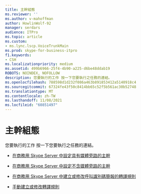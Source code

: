 ```yaml
---
title: 主幹組態
ms.reviewer: ''
ms.author: v-mahoffman
author: HowlinWolf-92
manager: serdars
audience: ITPro
ms.topic: article
ms.custom:
- ms.lync.lscp.VoiceTrunkMain
ms.prod: skype-for-business-itpro
f1.keywords:
- CSH
ms.localizationpriority: medium
ms.assetid: 499b6966-25f4-4b90-a225-d6be48ddab19
ROBOTS: NOINDEX, NOFOLLOW
description: 您要執行的工作 按一下您要執行之任務的連結。
ms.openlocfilehash: 788598d1d232f086a463b891853412a5140918c4
ms.sourcegitcommit: 67324fe43f50c8414bb65c52f5b561ac30b52748
ms.translationtype: MT
ms.contentlocale: zh-TW
ms.lasthandoff: 11/08/2021
ms.locfileid: "60851497"
---
```

# <a name="trunk-configuration"></a>主幹組態

您要執行的工作 按一下您要執行之任務的連結。

- [在商務用 Skype Server 中設定具有媒體旁路的主幹](../../../deploy/deploy-enterprise-voice/configure-trunk-with-media-bypass.md)

- [在商務用 Skype Server 中設定不含媒體旁路的主幹](../../../deploy/deploy-enterprise-voice/configure-trunk-without-media-bypass.md)

- [在商務用 Skype Server 中建立或修改呼叫識別碼簡報的轉譯規則](../../../deploy/deploy-enterprise-voice/called-id-presentation-rules.md)

- [手動建立或修改轉譯規則](/previous-versions/office/lync-server-2013/lync-server-2013-create-or-modify-a-translation-rule-manually)